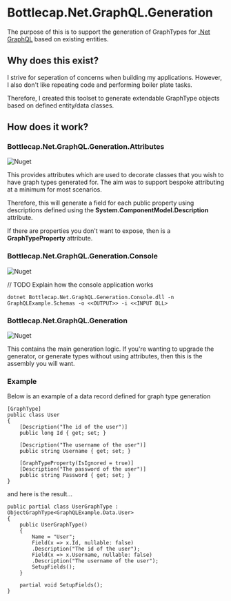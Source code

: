 # Bottlecap.Net.GraphQL.Generation

The purpose of this is to support the generation of GraphTypes for [.Net GraphQL](https://graphql-dotnet.github.io/) based on existing entities.

## Why does this exist?

I strive for seperation of concerns when building my applications. However, I also don't like repeating code and performing boiler plate tasks.

Therefore, I created this toolset to generate extendable GraphType objects based on defined entity/data classes.

## How does it work?
### Bottlecap.Net.GraphQL.Generation.Attributes

![Nuget](https://img.shields.io/nuget/v/bottlecap.net.graphql.generation.attributes.svg)

This provides attributes which are used to decorate classes that you wish to have graph types generated for. The aim was to support bespoke attributing at a minimum for most scenarios.

Therefore, this will generate a field for each public property using descriptions defined using the **System.ComponentModel.Description** attribute.

If there are properties you don't want to expose, then is a **GraphTypeProperty** attribute.

### Bottlecap.Net.GraphQL.Generation.Console

![Nuget](https://img.shields.io/nuget/v/bottlecap.net.graphql.generation.console.svg)

// TODO Explain how the console application works

```
dotnet Bottlecap.Net.GraphQL.Generation.Console.dll -n GraphQLExample.Schemas -o <<OUTPUT>> -i <<INPUT DLL>
```

### Bottlecap.Net.GraphQL.Generation

![Nuget](https://img.shields.io/nuget/v/bottlecap.net.graphql.generation.svg)

This contains the main generation logic. If you're wanting to upgrade the generator, or generate types without using attributes, then this is the assembly you will want.

### Example

Below is an example of a data record defined for graph type generation

```
[GraphType]
public class User
{
    [Description("The id of the user")]
    public long Id { get; set; }

    [Description("The username of the user")]
    public string Username { get; set; }

    [GraphTypeProperty(IsIgnored = true)]
    [Description("The password of the user")]
    public string Password { get; set; }
}
```

and here is the result...

```
public partial class UserGraphType : ObjectGraphType<GraphQLExample.Data.User>
{
	public UserGraphType()
	{
		Name = "User";
		Field(x => x.Id, nullable: false)
        .Description("The id of the user");
		Field(x => x.Username, nullable: false)
        .Description("The username of the user");
		SetupFields();
	}

	partial void SetupFields();
}
```
